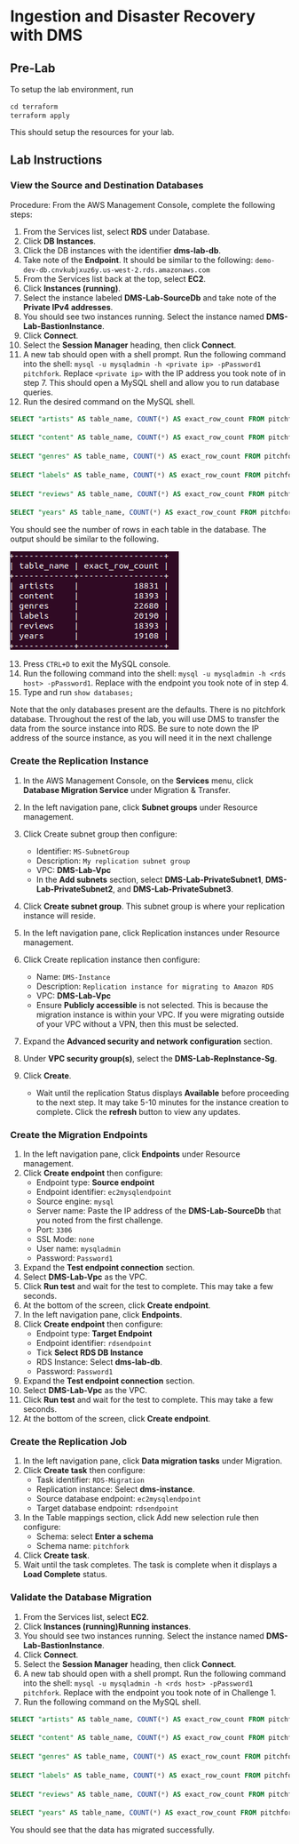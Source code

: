 # Ingestion and Disaster Recovery with DMS

## Pre-Lab

To setup the lab environment, run

```
cd terraform
terraform apply
```

This should setup the resources for your lab.

## Lab Instructions

### View the Source and Destination Databases

Procedure: From the AWS Management Console, complete the following steps:

1. From the Services list, select **RDS** under Database.
2. Click **DB Instances**.
3. Click the DB instances with the identifier **dms-lab-db**.
4. Take note of the **Endpoint**. It should be similar to the following: `demo-dev-db.cnvkubjxuz6y.us-west-2.rds.amazonaws.com`
5. From the Services list back at the top, select **EC2**.
6. Click **Instances (running)**.
7. Select the instance labeled **DMS-Lab-SourceDb** and take note of the **Private IPv4 addresses**.
8. You should see two instances running. Select the instance named **DMS-Lab-BastionInstance**.
9. Click **Connect**.
10. Select the **Session Manager** heading, then click **Connect**.
11. A new tab should open with a shell prompt. Run the following command into the shell: `mysql -u mysqladmin -h <private ip> -pPassword1 pitchfork`. Replace `<private ip>` with the IP address you took note of in step 7. This should open a MySQL shell and allow you to run database queries.
12. Run the desired command on the MySQL shell.

```sql
SELECT "artists" AS table_name, COUNT(*) AS exact_row_count FROM pitchfork.artists UNION

SELECT "content" AS table_name, COUNT(*) AS exact_row_count FROM pitchfork.content UNION

SELECT "genres" AS table_name, COUNT(*) AS exact_row_count FROM pitchfork.genres UNION

SELECT "labels" AS table_name, COUNT(*) AS exact_row_count FROM pitchfork.labels UNION

SELECT "reviews" AS table_name, COUNT(*) AS exact_row_count FROM pitchfork.reviews UNION

SELECT "years" AS table_name, COUNT(*) AS exact_row_count FROM pitchfork.years;
```

You should see the number of rows in each table in the database. The output should be similar to the following.

![sample summary](./terraform/__assets/sample-table-summary.png)

13. Press `CTRL+D` to exit the MySQL console.
14. Run the following command into the shell: `mysql -u mysqladmin -h <rds host> -pPassword1`. Replace <rds host> with the endpoint you took note of in step 4.
15. Type and run `show databases;`

Note that the only databases present are the defaults. There is no pitchfork database. Throughout the rest of the lab, you will use DMS to transfer the data from the source instance into RDS. Be sure to note down the IP address of the source instance, as you will need it in the next challenge

### Create the Replication Instance

1. In the AWS Management Console, on the **Services** menu, click **Database Migration Service** under Migration & Transfer.
2. In the left navigation pane, click **Subnet groups** under Resource management.
3. Click Create subnet group then configure:
   - Identifier: `MS-SubnetGroup`
   - Description: `My replication subnet group`
   - VPC: **DMS-Lab-Vpc**
   - In the **Add subnets** section, select **DMS-Lab-PrivateSubnet1**, **DMS-Lab-PrivateSubnet2**, and **DMS-Lab-PrivateSubnet3**.
4. Click **Create subnet group**. This subnet group is where your replication instance will reside.
5. In the left navigation pane, click Replication instances under Resource management.
6. Click Create replication instance then configure:
   - Name: `DMS-Instance`
   - Description: `Replication instance for migrating to Amazon RDS`
   - VPC: **DMS-Lab-Vpc**
   - Ensure **Publicly accessible** is not selected. This is because the migration instance is within your VPC. If you were migrating outside of your VPC without a VPN, then this must be selected.
7. Expand the **Advanced security and network configuration** section.
8. Under **VPC security group(s)**, select the **DMS-Lab-RepInstance-Sg**.
9. Click **Create**. 
    
    - Wait until the replication Status displays **Available** before proceeding to the next step. It may take 5-10 minutes for the instance creation to complete. Click the **refresh** button to view any updates.

### Create the Migration Endpoints

1. In the left navigation pane, click **Endpoints** under Resource management.
2. Click **Create endpoint** then configure:
   - Endpoint type: **Source endpoint**
   - Endpoint identifier: `ec2mysqlendpoint`
   - Source engine: `mysql`
   - Server name: Paste the IP address of the **DMS-Lab-SourceDb** that you noted from the first challenge.
   - Port: `3306`
   - SSL Mode: `none`
   - User name: `mysqladmin`
   - Password: `Password1`
3. Expand the **Test endpoint connection** section.
4. Select **DMS-Lab-Vpc** as the VPC.
5. Click **Run test** and wait for the test to complete. This may take a few seconds.
6. At the bottom of the screen, click **Create endpoint**.
7. In the left navigation pane, click **Endpoints**.
8. Click **Create endpoint** then configure:
   - Endpoint type: **Target Endpoint**
   - Endpoint identifier: `rdsendpoint`
   - Tick **Select RDS DB Instance**
   - RDS Instance: Select **dms-lab-db**.
   - Password: `Password1`
9. Expand the **Test endpoint connection** section.
10. Select **DMS-Lab-Vpc** as the VPC.
11. Click **Run test** and wait for the test to complete. This may take a few seconds.
12. At the bottom of the screen, click **Create endpoint**.

### Create the Replication Job

1. In the left navigation pane, click **Data migration tasks** under Migration.
2. Click **Create task** then configure:
   - Task identifier: `RDS-Migration`
   - Replication instance: Select **dms-instance**.
   - Source database endpoint: `ec2mysqlendpoint`
   - Target database endpoint: `rdsendpoint`
3. In the Table mappings section, click Add new selection rule then configure:
   - Schema: select **Enter a schema**
   - Schema name: `pitchfork`
4. Click **Create task**.
5. Wait until the task completes. The task is complete when it displays a **Load Complete** status.

### Validate the Database Migration

1. From the Services list, select **EC2**.
2. Click **Instances (running)Running instances**.
3. You should see two instances running. Select the instance named **DMS-Lab-BastionInstance**.
4. Click **Connect**.
5. Select the **Session Manager** heading, then click **Connect**.
6. A new tab should open with a shell prompt. Run the following command into the shell: `mysql -u mysqladmin -h <rds host> -pPassword1 pitchfork`. Replace <rds host> with the endpoint you took note of in Challenge 1.
7. Run the following command on the MySQL shell.
```sql
SELECT "artists" AS table_name, COUNT(*) AS exact_row_count FROM pitchfork.artists UNION

SELECT "content" AS table_name, COUNT(*) AS exact_row_count FROM pitchfork.content UNION

SELECT "genres" AS table_name, COUNT(*) AS exact_row_count FROM pitchfork.genres UNION

SELECT "labels" AS table_name, COUNT(*) AS exact_row_count FROM pitchfork.labels UNION

SELECT "reviews" AS table_name, COUNT(*) AS exact_row_count FROM pitchfork.reviews UNION

SELECT "years" AS table_name, COUNT(*) AS exact_row_count FROM pitchfork.years;
```
You should see that the data has migrated successfully.